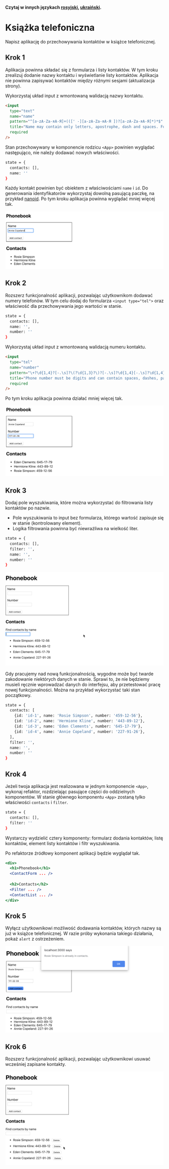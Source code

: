 **Czytaj w innych językach [rosyjski](README.md), [ukraiński](README.ua.md).**

# Książka telefoniczna

Napisz aplikację do przechowywania kontaktów w książce telefonicznej.

## Krok 1

Aplikacja powinna składać się z formularza i listy kontaktów. W tym kroku
zrealizuj dodanie nazwy kontaktu i wyświetlanie listy kontaktów. Aplikacja nie
powinna zapisywać kontaktów między różnymi sesjami (aktualizacja strony).

Wykorzystaj układ input z wmontowaną walidacją nazwy kontaktu.

```html
<input
  type="text"
  name="name"
  pattern="^[a-zA-Zа-яА-Я]+(([' -][a-zA-Zа-яА-Я ])?[a-zA-Zа-яА-Я]*)*$"
  title="Name may contain only letters, apostrophe, dash and spaces. For example Adrian, Jacob Mercer, Charles de Batz de Castelmore d'Artagnan"
  required
/>
```

Stan przechowywany w komponencie rodzicu `<App>` powinien wyglądać następująco,
nie należy dodawać nowych właściwości.

```bash
state = {
  contacts: [],
  name: ''
}
```

Każdy kontakt powinien być obiektem z właściwościami `name` i `id`. Do
generowania identyfikatorów wykorzystaj dowolną pasującą paczkę, na przykład
[nanoid](https://www.npmjs.com/package/nanoid). Po tym kroku aplikacja powinna
wyglądać mniej więcej tak.

![preview](./mockup/step-1.png)

## Krok 2

Rozszerz funkcjonalność aplikacji, pozwalając użytkownikom dodawać numery
telefonów. W tym celu dodaj do formularza `<input type="tel">` oraz właściwość
dla przechowywania jego wartości w stanie.

```bash
state = {
  contacts: [],
  name: '',
  number: ''
}
```

Wykorzystaj układ input z wmontowaną walidacją numeru kontaktu.

```html
<input
  type="tel"
  name="number"
  pattern="\+?\d{1,4}?[-.\s]?\(?\d{1,3}?\)?[-.\s]?\d{1,4}[-.\s]?\d{1,4}[-.\s]?\d{1,9}"
  title="Phone number must be digits and can contain spaces, dashes, parentheses and can start with +"
  required
/>
```

Po tym kroku aplikacja powinna działać mniej więcej tak.

![preview](./mockup/step-2.png)

## Krok 3

Dodaj pole wyszukiwania, które można wykorzystać do filtrowania listy kontaktów
po nazwie.

- Pole wyszukiwania to input bez formularza, którego wartość zapisuje się w
  stanie (kontrolowany element).
- Logika filtrowania powinna być niewrażliwa na wielkość liter.

```bash
state = {
  contacts: [],
  filter: '',
  name: '',
  number: ''
}
```

![preview](./mockup/step-3.gif)

Gdy pracujemy nad nową funkcjonalnością, wygodne może być twarde zakodowanie
niektórych danych w stanie. Sprawi to, że nie będziemy musieli ręcznie
wprowadzać danych do interfejsu, aby przetestować pracę nowej funkcjonalności.
Można na przykład wykorzystać taki stan początkowy.

```bash
state = {
  contacts: [
    {id: 'id-1', name: 'Rosie Simpson', number: '459-12-56'},
    {id: 'id-2', name: 'Hermione Kline', number: '443-89-12'},
    {id: 'id-3', name: 'Eden Clements', number: '645-17-79'},
    {id: 'id-4', name: 'Annie Copeland', number: '227-91-26'},
  ],
  filter: '',
  name: '',
  number: ''
}
```

## Krok 4

Jeżeli twoja aplikacja jest realizowana w jednym komponencie `<App>`, wykonaj
refaktor, rozdzielając pasujące części do oddzielnych komponentów. W stanie
głównego komponentu `<App>` zostaną tylko właściwości `contacts` i `filter`.

```bash
state = {
  contacts: [],
  filter: ''
}
```

Wystarczy wydzielić cztery komponenty: formularz dodania kontaktów, listę
kontaktów, element listy kontaktów i filtr wyszukiwania.

Po refaktorze źródłowy komponent aplikacji będzie wyglądał tak.

```jsx
<div>
  <h1>Phonebook</h1>
  <ContactForm ... />

  <h2>Contacts</h2>
  <Filter ... />
  <ContactList ... />
</div>
```

## Krok 5

Wyłącz użytkownikowi możliwość dodawania kontaktów, których nazwy są już w
książce telefonicznej. W razie próby wykonania takiego działania, pokaż `alert`
z ostrzeżeniem.

![preview](./mockup/step-5.png)

## Krok 6

Rozszerz funkcjonalność aplikacji, pozwalając użytkownikowi usuwać wcześniej
zapisane kontakty.

![preview](./mockup/step-6.gif)
